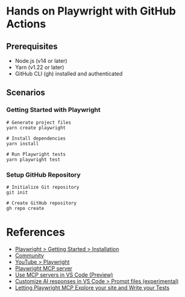 # Hands on Playwright with GitHub Actions

## Prerequisites

- Node.js (v14 or later)
- Yarn (v1.22 or later)
- GitHub CLI (gh) installed and authenticated

## Scenarios

### Getting Started with Playwright

```shell
# Generate project files
yarn create playwright

# Install dependencies
yarn install

# Run Playwright tests
yarn playwright test
```

### Setup GitHub Repository

```shell
# Initialize Git repository
git init

# Create GitHub repository
gh repo create
```

# References

- [Playwright > Getting Started > Installation](https://playwright.dev/docs/intro)
- [Community](https://playwright.dev/community/welcome)
- [YouTube > Playwright](https://www.youtube.com/@Playwrightdev/videos)
- [Playwright MCP server](https://github.com/microsoft/playwright-mcp)
- [Use MCP servers in VS Code (Preview)](https://code.visualstudio.com/docs/copilot/chat/mcp-servers)
- [Customize AI responses in VS Code > Prompt files (experimental)](https://code.visualstudio.com/docs/copilot/copilot-customization#_prompt-files-experimental)
- [Letting Playwright MCP Explore your site and Write your Tests](https://dev.to/debs_obrien/letting-playwright-mcp-explore-your-site-and-write-your-tests-mf1)
